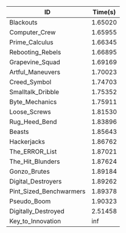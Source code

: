 |ID|Time(s)|
|-|-|
|Blackouts|1.65020|
|Computer_Crew|1.65955|
|Prime_Calculus|1.66345|
|Rebooting_Rebels|1.66895|
|Grapevine_Squad|1.69169|
|Artful_Maneuvers|1.70023|
|Creed_Symbol|1.74703|
|Smalltalk_Dribble|1.75352|
|Byte_Mechanics|1.75911|
|Loose_Screws|1.81530|
|Rug_Heed_Bend|1.83896|
|Beasts|1.85643|
|Hackerjacks|1.86762|
|The_ERROR_List|1.87021|
|The_Hit_Blunders|1.87624|
|Gonzo_Brutes|1.89184|
|Digital_Destroyers|1.89262|
|Pint_Sized_Benchwarmers|1.89378|
|Pseudo_Boom|1.90323|
|Digitally_Destroyed|2.51458|
|Key_to_Innovation|inf|
